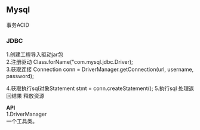 ## Mysql
事务ACID 
### JDBC
1.创建工程导入驱动jar包  
2.注册驱动 Class.forName("com.mysql.jdbc.Driver);  
3.获取连接 Connection conn = DriverManager.getConnection(url, username, password);  

4.获取执行sql对象Statement stmt = conn.createStatement();
5.执行sql 处理返回结果 释放资源
  
  **API**  
1.DriverManager  
一个工具类。

